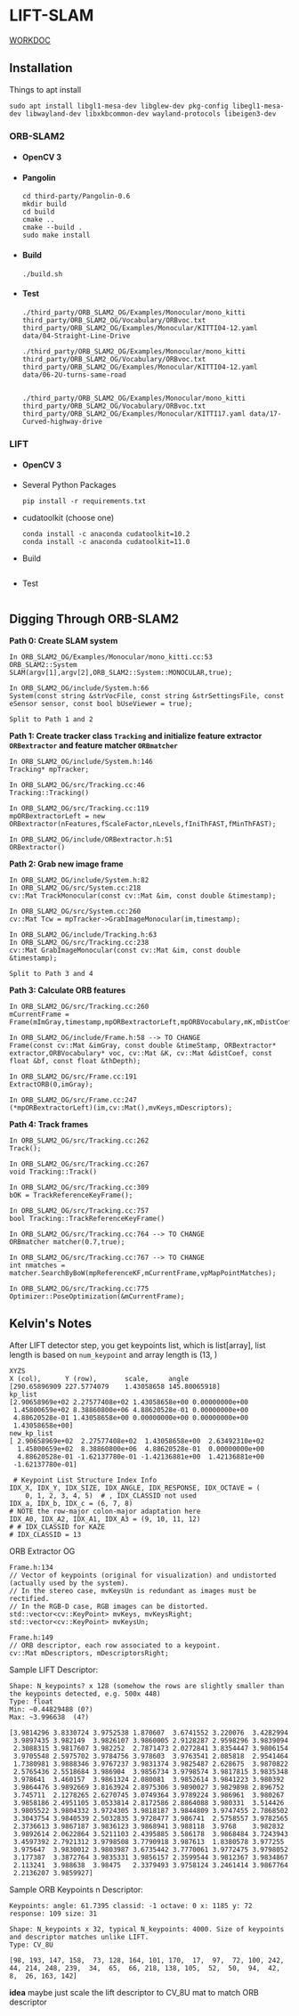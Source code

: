 # LIFT-SLAM

[WORKDOC](https://docs.google.com/document/d/1vHbQIUsuTtM1g_gCduerTWzS3t2Z4YODiUfZuolXTvg/edit
)

## Installation

Things to apt install

```
sudo apt install libgl1-mesa-dev libglew-dev pkg-config libegl1-mesa-dev libwayland-dev libxkbcommon-dev wayland-protocols libeigen3-dev
```

### ORB-SLAM2

- #### OpenCV 3 

- #### Pangolin

  ```
  cd third-party/Pangolin-0.6
  mkdir build
  cd build
  cmake ..
  cmake --build .
  sudo make install
  ```

- #### Build

  ```
  ./build.sh
  ```

- #### Test

  ```
  ./third_party/ORB_SLAM2_OG/Examples/Monocular/mono_kitti third_party/ORB_SLAM2_OG/Vocabulary/ORBvoc.txt third_party/ORB_SLAM2_OG/Examples/Monocular/KITTI04-12.yaml data/04-Straight-Line-Drive
  
  ./third_party/ORB_SLAM2_OG/Examples/Monocular/mono_kitti third_party/ORB_SLAM2_OG/Vocabulary/ORBvoc.txt third_party/ORB_SLAM2_OG/Examples/Monocular/KITTI04-12.yaml data/06-2U-turns-same-road
  
  
  ./third_party/ORB_SLAM2_OG/Examples/Monocular/mono_kitti third_party/ORB_SLAM2_OG/Vocabulary/ORBvoc.txt third_party/ORB_SLAM2_OG/Examples/Monocular/KITTI17.yaml data/17-Curved-highway-drive
  ```
  
  

### LIFT

- #### OpenCV 3

- Several Python Packages

  ```
  pip install -r requirements.txt
  ```

  

- cudatoolkit (choose one)

  ```
  conda install -c anaconda cudatoolkit=10.2
  conda install -c anaconda cudatoolkit=11.0
  ```

  

- Build

  ```
  ```

  

- Test

  ```
  ```

  

## Digging Through ORB-SLAM2

**Path 0: Create SLAM system**

```
In ORB_SLAM2_OG/Examples/Monocular/mono_kitti.cc:53
ORB_SLAM2::System SLAM(argv[1],argv[2],ORB_SLAM2::System::MONOCULAR,true);

In ORB_SLAM2_OG/include/System.h:66
System(const string &strVocFile, const string &strSettingsFile, const eSensor sensor, const bool bUseViewer = true);

Split to Path 1 and 2
```

**Path 1: Create tracker class `Tracking` and initialize feature extractor `ORBextractor` and feature matcher `ORBmatcher`**

```
In ORB_SLAM2_OG/include/System.h:146
Tracking* mpTracker;

In ORB_SLAM2_OG/src/Tracking.cc:46
Tracking::Tracking()

In ORB_SLAM2_OG/src/Tracking.cc:119
mpORBextractorLeft = new ORBextractor(nFeatures,fScaleFactor,nLevels,fIniThFAST,fMinThFAST);

In ORB_SLAM2_OG/include/ORBextractor.h:51
ORBextractor()
```

**Path 2: Grab new image frame**

```
In ORB_SLAM2_OG/include/System.h:82
In ORB_SLAM2_OG/src/System.cc:218
cv::Mat TrackMonocular(const cv::Mat &im, const double &timestamp);

In ORB_SLAM2_OG/src/System.cc:260
cv::Mat Tcw = mpTracker->GrabImageMonocular(im,timestamp);

In ORB_SLAM2_OG/include/Tracking.h:63
In ORB_SLAM2_OG/src/Tracking.cc:238
cv::Mat GrabImageMonocular(const cv::Mat &im, const double &timestamp);

Split to Path 3 and 4
```

**Path 3: Calculate ORB features**

```
In ORB_SLAM2_OG/src/Tracking.cc:260
mCurrentFrame = Frame(mImGray,timestamp,mpORBextractorLeft,mpORBVocabulary,mK,mDistCoef,mbf,mThDepth);

In ORB_SLAM2_OG/include/Frame.h:58 --> TO CHANGE
Frame(const cv::Mat &imGray, const double &timeStamp, ORBextractor* extractor,ORBVocabulary* voc, cv::Mat &K, cv::Mat &distCoef, const float &bf, const float &thDepth);

In ORB_SLAM2_OG/src/Frame.cc:191
ExtractORB(0,imGray);

In ORB_SLAM2_OG/src/Frame.cc:247
(*mpORBextractorLeft)(im,cv::Mat(),mvKeys,mDescriptors);
```

**Path 4: Track frames**

```
In ORB_SLAM2_OG/src/Tracking.cc:262
Track();

In ORB_SLAM2_OG/src/Tracking.cc:267
void Tracking::Track()

In ORB_SLAM2_OG/src/Tracking.cc:309
bOK = TrackReferenceKeyFrame();

In ORB_SLAM2_OG/src/Tracking.cc:757
bool Tracking::TrackReferenceKeyFrame()

In ORB_SLAM2_OG/src/Tracking.cc:764 --> TO CHANGE
ORBmatcher matcher(0.7,true);

In ORB_SLAM2_OG/src/Tracking.cc:767 --> TO CHANGE
int nmatches = matcher.SearchByBoW(mpReferenceKF,mCurrentFrame,vpMapPointMatches);

In ORB_SLAM2_OG/src/Tracking.cc:775
Optimizer::PoseOptimization(&mCurrentFrame);
```



## Kelvin's Notes

After LIFT detector step, you get keypoints list, which is list[array], list length is based on `num_keypoint` and array length is (13, ) 

```
XYZS
X (col),      Y (row),       scale,     angle
[290.65896909 227.5774079    1.43058658 145.80065918]
kp_list
[2.90658969e+02 2.27577408e+02 1.43058658e+00 0.00000000e+00
 1.45800659e+02 8.38860800e+06 4.88620528e-01 0.00000000e+00
 4.88620528e-01 1.43058658e+00 0.00000000e+00 0.00000000e+00
 1.43058658e+00]
new_kp_list
[ 2.90658969e+02  2.27577408e+02  1.43058658e+00  2.63492310e+02
  1.45800659e+02  8.38860800e+06  4.88620528e-01  0.00000000e+00
  4.88620528e-01 -1.62137780e-01 -1.42136881e+00  1.42136881e+00
 -1.62137780e-01]
 
 # Keypoint List Structure Index Info
IDX_X, IDX_Y, IDX_SIZE, IDX_ANGLE, IDX_RESPONSE, IDX_OCTAVE = (
    0, 1, 2, 3, 4, 5)  # , IDX_CLASSID not used
IDX_a, IDX_b, IDX_c = (6, 7, 8)
# NOTE the row-major colon-major adaptation here
IDX_A0, IDX_A2, IDX_A1, IDX_A3 = (9, 10, 11, 12)
# # IDX_CLASSID for KAZE
# IDX_CLASSID = 13
```



ORB Extractor OG

```
Frame.h:134
// Vector of keypoints (original for visualization) and undistorted (actually used by the system).
// In the stereo case, mvKeysUn is redundant as images must be rectified.
// In the RGB-D case, RGB images can be distorted.
std::vector<cv::KeyPoint> mvKeys, mvKeysRight;
std::vector<cv::KeyPoint> mvKeysUn;

Frame.h:149
// ORB descriptor, each row associated to a keypoint.
cv::Mat mDescriptors, mDescriptorsRight;
```

Sample LIFT Descriptor:

```
Shape: N_keypoints? x 128 (somehow the rows are slightly smaller than the keypoints detected, e.g. 500x 448)
Type: float
Min: ~0.44829488 (0?)
Max: ~3.996638	(4?)

[3.9814296 3.8330724 3.9752538 1.870607  3.6741552 3.220076  3.4282994
 3.9897435 3.982149  3.9826107 3.9860005 2.9128287 2.9598296 3.9839094
 2.3088315 3.9817607 3.982252  2.7871473 2.0272841 3.8354447 3.9806154
 3.9705548 2.5975702 3.9784756 3.978603  3.9763541 2.085818  2.9541464
 1.7380981 3.9888346 3.9767237 3.9831374 3.9825487 2.628675  3.9870822
 2.5765436 2.5518684 3.986904  3.9856734 3.9798574 3.9817815 3.9835348
 3.978641  3.460157  3.9861324 2.080081  3.9852614 3.9841223 3.980392
 3.9864476 3.9892669 3.8163924 2.8975306 3.9890027 3.9829898 2.896752
 3.745711  2.1278265 2.6270745 3.0749364 3.9789224 3.986961  3.980267
 3.9858186 2.4951105 3.0533814 2.8172586 2.8864088 3.980331  3.514426
 3.9805522 3.9804332 3.9724305 3.9818187 3.9844809 3.9747455 2.7868502
 3.3043754 3.9840539 2.5032835 3.9728477 3.986741  2.5758557 3.9782565
 2.3736613 3.9867187 3.9836123 3.9868941 3.988118  3.9768    3.982832
 3.9892614 2.0622864 3.5211103 2.4395885 3.586178  3.9868484 3.7243943
 3.4597392 2.7921312 3.9798508 3.7790918 3.987613  1.8380578 3.977255
 3.975647  3.9830012 3.9803987 3.6735442 3.7770061 3.9772475 3.9798052
 3.177387  3.3872764 3.9835331 3.9856157 2.3599544 3.9812367 3.9834867
 2.113241  3.988638  3.98475   2.3379493 3.9758124 3.2461414 3.9867764
 2.2136207 3.9859927]
```

Sample ORB Keypoints n Descriptor:

```
Keypoints: angle: 61.7395 classid: -1 octave: 0 x: 1185 y: 72 response: 109 size: 31

Shape: N_keypoints x 32, typical N_keypoints: 4000. Size of keypoints and descriptor matches unlike LIFT.
Type: CV_8U

[98, 193, 147, 158,  73, 128, 164, 101, 170,  17,  97,  72, 100, 242,  44, 214, 248, 239,  34,  65,  66, 218, 138, 105,  52,  50,  94,  42,   8,  26, 163, 142]
```

**idea** maybe just scale the lift descriptor to CV_8U mat to match ORB descriptor


